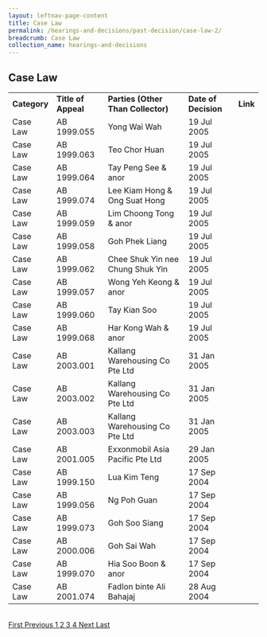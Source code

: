 ```yaml
---
layout: leftnav-page-content
title: Case Law
permalink: /hearings-and-decisions/past-decision/case-law-2/
breadcrumb: Case Law
collection_name: hearings-and-decisions
---
```


Case Law
---

<table>
  <tr>
    <td><b>Category</b></td>
    <td><b>Title of Appeal</b></td>
    <td><b>Parties (Other Than Collector)</b></td>
    <td><b>Date of Decision</b></td>
    <td><b>Link</b></td>
  </tr>
  <tr>
    <td>Case Law</td>
    <td>AB 1999.055</td>
    <td>Yong Wai Wah</td>
    <td>19 Jul 2005</td>
    <td><a href="/files/Decision-YongWaiWah-AB1999.055.pdf" target="_blank"></a></td>
  </tr>
  <tr>
    <td>Case Law</td>
    <td>AB 1999.063</td>
    <td>Teo Chor Huan</td>
    <td>19 Jul 2005</td>
    <td><a href="/files/Decision-TeoChorHuan-AB1999.063.pdf" target="_blank"></a></td>
  </tr>
  <tr>
    <td>Case Law</td>
    <td>AB 1999.064</td>
    <td>Tay Peng See & anor</td>
    <td>19 Jul 2005</td>
    <td><a href="/files/Decision-TayPengSee&anor-AB1999.064.pdf" target="_blank"></a></td>
  </tr>
  <tr>
    <td>Case Law</td>
    <td>AB 1999.074</td>
    <td>Lee Kiam Hong & Ong Suat Hong</td>
    <td>19 Jul 2005</td>
    <td><a href="/files/Decision-LeeKiamHong&OngSuatHong-AB1999.074.pdf" target="_blank"></a></td>
  </tr>
  <tr>
    <td>Case Law</td>
    <td>AB 1999.059</td>
    <td>Lim Choong Tong & anor</td>
    <td>19 Jul 2005</td>
    <td><a href="/files/Decision-LimChoongTong&anor-AB1999.059.pdf" target="_blank"></a></td>
  </tr>
  <tr>
    <td>Case Law</td>
    <td>AB 1999.058</td>
    <td>Goh Phek Liang</td>
    <td>19 Jul 2005</td>
    <td><a href="/files/Decision-GohPhekLiang-AB1999.058.pdf" target="_blank"></a></td>
  </tr>
  <tr>
    <td>Case Law</td>
    <td>AB 1999.062</td>
    <td>Chee Shuk Yin nee Chung Shuk Yin</td>
    <td>19 Jul 2005</td>
    <td><a href="/files/Decision-CheeShukYinneeChungShukYin-AB1999.082.pdf" target="_blank"></a></td>
  </tr>
  <tr>
    <td>Case Law</td>
    <td>AB 1999.057</td>
    <td>Wong Yeh Keong & anor</td>
    <td>19 Jul 2005</td>
    <td><a href="/files/Decision-WongYehKeong&anor-AB1999.057.pdf" target="_blank"></a></td>
  </tr>
  <tr>
    <td>Case Law</td>
    <td>AB 1999.060</td>
    <td>Tay Kian Soo</td>
    <td>19 Jul 2005</td>
    <td><a href="/files/Decision-TayKianSoo-AB1999.060.pdf" target="_blank"></a></td>
  </tr>
  <tr>
    <td>Case Law</td>
    <td>AB 1999.068</td>
    <td>Har Kong Wah & anor</td>
    <td>19 Jul 2005</td>
    <td><a href="/files/Decision-HarKongWah&anor-AB1999.068.pdf" target="_blank"></a></td>
  </tr>
  <tr>
    <td>Case Law</td>
    <td>AB 2003.001</td>
    <td>Kallang Warehousing Co Pte Ltd</td>
    <td>31 Jan 2005</td>
    <td><a href="/files/Decision-KallangWarehousingCoPteLtd-AB2003.001.pdf" target="_blank"></a></td>
  </tr>
  <tr>
    <td>Case Law</td>
    <td>AB 2003.002</td>
    <td>Kallang Warehousing Co Pte Ltd</td>
    <td>31 Jan 2005</td>
    <td><a href="/files/Decision-KallangWarehousingCoPteLtd-AB2003.002.pdf" target="_blank"></a></td>
  </tr>
  <tr>
    <td>Case Law</td>
    <td>AB 2003.003</td>
    <td>Kallang Warehousing Co Pte Ltd</td>
    <td>31 Jan 2005</td>
    <td><a href="/files/Decision-KallangWarehousingCoPteLtd-AB2003.003.pdf" target="_blank"></a></td>
  </tr>
  <tr>
    <td>Case Law</td>
    <td>AB 2001.005</td>
    <td>Exxonmobil Asia Pacific Pte Ltd</td>
    <td>29 Jan 2005</td>
    <td><a href="/files/Decision-ExxonmobilAsiaPacificPteLtd-AB2001.005.pdf" target="_blank"></a></td>
  </tr>
  <tr>
    <td>Case Law</td>
    <td>AB 1999.150</td>
    <td>Lua Kim Teng</td>
    <td>17 Sep 2004</td>
    <td><a href="/files/Decision-LuaKimTeng-AB1999.150.pdf" target="_blank"></a></td>
  </tr>
  <tr>
    <td>Case Law</td>
    <td>AB 1999.056</td>
    <td>Ng Poh Guan</td>
    <td>17 Sep 2004</td>
    <td><a href="/files/Decision-NgPohGuan-AB1999.056.pdf" target="_blank"></a></td>
  </tr>
  <tr>
    <td>Case Law</td>
    <td>AB 1999.073</td>
    <td>Goh Soo Siang</td>
    <td>17 Sep 2004</td>
    <td><a href="/files/Decision-GohSooSiangasadministratoroftheestateofChiaEngHuideceased-AB1999.073.pdf" target="_blank"></a></td>
  </tr>
  <tr>
    <td>Case Law</td>
    <td>AB 2000.006</td>
    <td>Goh Sai Wah</td>
    <td>17 Sep 2004</td>
    <td><a href="/files/Decision-GohSaiWah-AB2000.006.pdf" target="_blank"></a></td>
  </tr>
  <tr>
    <td>Case Law</td>
    <td>AB 1999.070</td>
    <td>Hia Soo Boon & anor</td>
    <td>17 Sep 2004</td>
    <td><a href="/files/Decision-HiaSoonBoon&anor-AB1999.070.pdf" target="_blank"></a></td>
  </tr>
  <tr>
    <td>Case Law</td>
    <td>AB 2001.074</td>
    <td>Fadlon binte Ali Bahajaj</td>
    <td>28 Aug 2004</td>
    <td><a href="/files/Decision-FadlonbinteAliBahajaj-AB2001.074.pdf" target="_blank"></a></td>
  </tr>
</table><br>
 
 
 
  <div class="pagination">
    <a href="https://mlaw-ablac-staging.netlify.com/hearings-and-decisions/case-law-1/">First </a>
    <a href="https://mlaw-ablac-staging.netlify.com/hearings-and-decisions/case-law-1/">Previous </a>
    <a href="https://mlaw-ablac-staging.netlify.com/hearings-and-decisions/case-law-1/">1 </a>
    <a class="pagination disabled" href="#">2 </a>
    <a href="https://mlaw-ablac-staging.netlify.com/hearings-and-decisions/case-law-3/">3 </a>
    <a href="https://mlaw-ablac-staging.netlify.com/hearings-and-decisions/case-law-4/">4 </a>
    <a href="https://mlaw-ablac-staging.netlify.com/hearings-and-decisions/case-law-3/">Next </a>
    <a href="https://mlaw-ablac-staging.netlify.com/hearings-and-decisions/case-law-4/">Last</a>
  </div>

